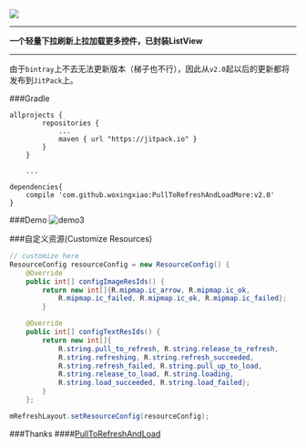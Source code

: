[![](https://jitpack.io/v/woxingxiao/PullToRefreshAndLoadMore.svg)](https://jitpack.io/#woxingxiao/PullToRefreshAndLoadMore)

****
**一个轻量下拉刷新上拉加载更多控件，已封装ListView**
****

由于`bintray`上不去无法更新版本（梯子也不行），因此从`v2.0`起以后的更新都将发布到`JitPack`上。

###Gradle
```groove
allprojects {
		repositories {
			...
			maven { url "https://jitpack.io" }
		}
	}

	...

dependencies{
    compile 'com.github.woxingxiao:PullToRefreshAndLoadMore:v2.0'
}
```

###Demo
![demo3](https://github.com/woxingxiao/PullToRefreshAndLoadMore/blob/master/screenshots/demo3.gif)


###自定义资源(Customize Resources)
```java
// customize here
ResourceConfig resourceConfig = new ResourceConfig() {
    @Override
    public int[] configImageResIds() {
        return new int[]{R.mipmap.ic_arrow, R.mipmap.ic_ok,
            R.mipmap.ic_failed, R.mipmap.ic_ok, R.mipmap.ic_failed};
        }

    @Override
    public int[] configTextResIds() {
        return new int[]{
            R.string.pull_to_refresh, R.string.release_to_refresh,
            R.string.refreshing, R.string.refresh_succeeded,
            R.string.refresh_failed, R.string.pull_up_to_load,
            R.string.release_to_load, R.string.loading,
            R.string.load_succeeded, R.string.load_failed};
        }
    };

mRefreshLayout.setResourceConfig(resourceConfig);
```

###Thanks
####[PullToRefreshAndLoad](https://github.com/jingchenUSTC/PullToRefreshAndLoad)